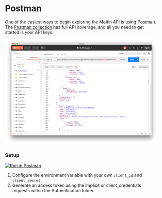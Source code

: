 # Postman

One of the easiest ways to begin exploring the Moltin API is using [Postman](https://www.getpostman.com/). The [Postman collection](https://github.com/moltin/postman) has full API coverage, and all you need to get started is your API keys.

![](../.gitbook/assets/screen-shot-2018-07-09-at-13.00.31.png)

### Setup

[![Run in Postman](https://run.pstmn.io/button.svg)](https://app.getpostman.com/run-collection/f56bebbef7ecc72a6827)

1. Configure the environment variable with your own `client_id` and `client_secret`.
2. Generate an access token using the implicit or client\_credentials requests within the Authentication folder.

